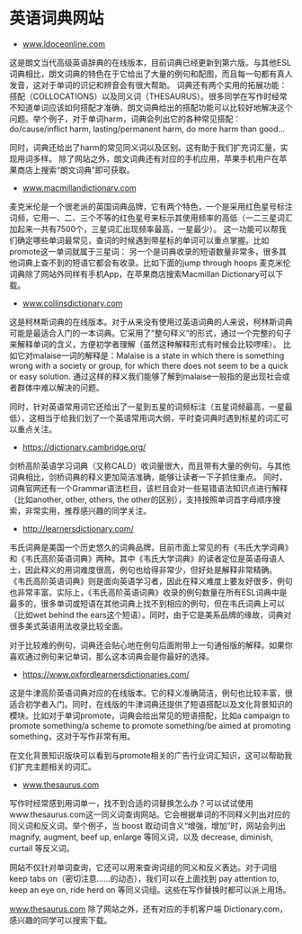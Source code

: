 # 英语词典网站

- www.ldoceonline.com

这是朗文当代高级英语辞典的在线版本，目前词典已经更新到第六版。与其他ESL词典相比，朗文词典的特色在于它给出了大量的例句和配图，而且每一句都有真人发音，这对于单词的识记和辨音会有很大帮助。
词典还有两个实用的拓展功能：搭配（COLLOCATIONS）以及同义词（THESAURUS）。很多同学在写作时经常不知道单词应该如何搭配才准确，朗文词典给出的搭配功能可以比较好地解决这个问题。举个例子，对于单词harm，词典会列出它的各种常见搭配：do/cause/inflict harm, lasting/permanent harm, do more harm than good…

同时，词典还给出了harm的常见同义词以及区别。这有助于我们扩充词汇量，实现用词多样。
除了网站之外，朗文词典还有对应的手机应用，苹果手机用户在苹果商店上搜索“朗文词典”即可获取。

- www.macmillandictionary.com

麦克米伦是一个很老派的英国词典品牌，它有两个特色，一个是采用红色星号标注词频，它用一、二、三个不等的红色星号来标示其使用频率的高低（一二三星词汇加起来一共有7500个，三星词汇出现频率最高，一星最少）。
这一功能可以帮我们确定哪些单词最常见，查词的时候遇到带星标的单词可以重点掌握。比如promote这一单词就属于三星词：
另一个是词典收录的短语数量非常多，很多其他词典上查不到的短语它都会有收录。比如下面的jump through hoops
麦克米伦词典除了网站外同样有手机App，在苹果商店搜索Macmillan Dictionary可以下载。

- www.collinsdictionary.com

这是柯林斯词典的在线版本。对于从来没有使用过英语词典的人来说，柯林斯词典可能是最适合入门的一本词典。它采用了“整句释义”的形式，通过一个完整的句子来解释单词的含义，方便初学者理解（虽然这种解释形式有时候会比较啰嗦）。
比如它对malaise一词的解释是：Malaise is a state in which there is something wrong with a society or group, for which there does not seem to be a quick or easy solution. 通过这样的释义我们能够了解到malaise一般指的是出现社会或者群体中难以解决的问题。

同时，针对英语常用词它还给出了一星到五星的词频标注（五星词频最高，一星最低），这相当于给我们划了一个英语常用词大纲，平时查词典时遇到标星的词汇可以重点关注。

- https://dictionary.cambridge.org/

剑桥高阶英语学习词典（又称CALD）收词量很大，而且带有大量的例句。与其他词典相比，剑桥词典的释义更加简洁准确，能够让读者一下子抓住重点。
同时，词典官网还有一个Grammar语法栏目，该栏目会对一些易错语法知识点进行解释（比如another, other, others, the other的区别），支持按照单词首字母顺序搜索，非常实用，推荐感兴趣的同学关注。

- http://learnersdictionary.com/

韦氏词典是美国一个历史悠久的词典品牌，目前市面上常见的有《韦氏大学词典》和《韦氏高阶英语词典》两种。其中《韦氏大学词典》的读者定位是英语母语人士，因此释义的用词难度很高，例句也给得非常少，但好处是解释非常精确。
《韦氏高阶英语词典》则是面向英语学习者，因此在释义难度上要友好很多，例句也非常丰富。实际上，《韦氏高阶英语词典》收录的例句数量在所有ESL词典中是最多的，很多单词或短语在其他词典上找不到相应的例句，但在韦氏词典上可以（比如wet behind the ears这个短语）。同时，由于它是美系品牌的缘故，词典对很多美式英语用法收录比较全面。

对于比较难的例句，词典还会贴心地在例句后面附带上一句通俗版的解释。如果你喜欢通过例句来记单词，那么这本词典会是你最好的选择。

- https://www.oxfordlearnersdictionaries.com/

这是牛津高阶英语词典对应的在线版本。它的释义准确简洁，例句也比较丰富，很适合初学者入门。同时，在线版的牛津词典还提供了短语搭配以及文化背景知识的模块。比如对于单词promote，词典会给出常见的短语搭配，比如a campaign to promote something/a scheme to promote something/be aimed at promoting something，这对于写作非常有用。

在文化背景知识版块可以看到与promote相关的广告行业词汇知识，这可以帮助我们扩充主题相关的词汇。

- www.thesaurus.com

写作时经常感到用词单一，找不到合适的词替换怎么办？可以试试使用www.thesaurus.com这一同义词查询网站。它会根据单词的不同释义列出对应的同义词和反义词。举个例子，当 boost 取动词含义“增强，增加”时，网站会列出 magnify, augment, beef up, enlarge 等同义词，以及 decrease, diminish, curtail 等反义词。

网站不仅针对单词查询，它还可以用来查询词组的同义和反义表达。对于词组 keep tabs on（密切注意……的动态），我们可以在上面找到 pay attention to, keep an eye on, ride herd on 等同义词组。这些在写作替换时都可以派上用场。

www.thesaurus.com 除了网站之外，还有对应的手机客户端 Dictionary.com，感兴趣的同学可以搜索下载。

